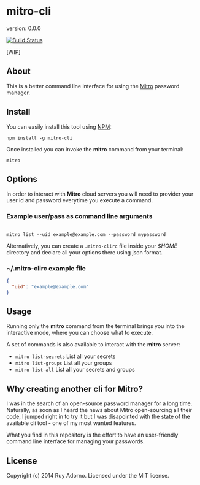 # mitro-cli

version: 0.0.0

[![Build Status](https://travis-ci.org/ruyadorno/mitro-cli.svg?branch=master)](https://travis-ci.org/ruyadorno/mitro-cli)


[WIP]


## About

This is a better command line interface for using the [Mitro](http://www.mitro.co/) password manager.


## Install

You can easily install this tool using [NPM](https://www.npmjs.org/):

```shell
npm install -g mitro-cli
```

Once installed you can invoke the **mitro** command from your terminal:

```shell
mitro
```


## Options

In order to interact with **Mitro** cloud servers you will need to provider your user id and password everytime you execute a command.

### Example user/pass as command line arguments

```shell

mitro list --uid example@example.com --password mypassword
```

Alternatively, you can create a `.mitro-clirc` file inside your *$HOME* directory and declare all your options there using json format.

### ~/.mitro-clirc example file

```json
{
  "uid": "example@example.com"
}
```


## Usage

Running only the **mitro** command from the terminal brings you into the interactive mode, where you can choose what to execute.

A set of commands is also available to interact with the **mitro** server:

- `mitro list-secrets` List all your secrets
- `mitro list-groups` List all your groups
- `mitro list-all` List all your secrets and groups


## Why creating another cli for Mitro?

I was in the search of an open-source password manager for a long time. Naturally, as soon as I heard the news about Mitro open-sourcing all their code, I jumped right in to try it but I was disapointed with the state of the available cli tool - one of my most wanted features.

What you find in this repository is the effort to have an user-friendly command line interface for managing your passwords.


## License

Copyright (c) 2014 Ruy Adorno. Licensed under the MIT license.

